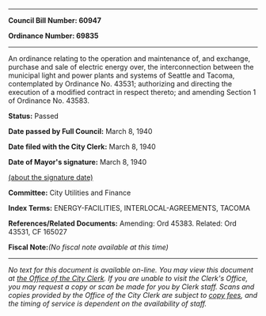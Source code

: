

********

**Council Bill Number: 60947**
   
**Ordinance Number: 69835**
********

 An ordinance relating to the operation and maintenance of, and exchange, purchase and sale of electric energy over, the interconnection between the municipal light and power plants and systems of Seattle and Tacoma, contemplated by Ordinance No. 43531; authorizing and directing the execution of a modified contract in respect thereto; and amending Section 1 of Ordinance No. 43583.

**Status:** Passed
   
**Date passed by Full Council:** March 8, 1940
   
**Date filed with the City Clerk:** March 8, 1940
   
**Date of Mayor's signature:** March 8, 1940
   
[(about the signature date)](/~public/approvaldate.htm)
   
   
   
**Committee:** City Utilities and Finance
   
   
**Index Terms:** ENERGY-FACILITIES, INTERLOCAL-AGREEMENTS, TACOMA

**References/Related Documents:** Amending: Ord 45383. Related: Ord 43531, CF 165027

**Fiscal Note:**_(No fiscal note available at this time)_
********

_No text for this document is available on-line. You may view this document at [the Office of the City Clerk](http://www.seattle.gov/leg/clerk/contactUs.htm). If you are unable to visit the Clerk's Office, you may request a copy or scan be made for you by Clerk staff. Scans and copies provided by the Office of the City Clerk are subject to [copy fees](http://clerk.seattle.gov/~public/clerkfees.htm), and the timing of service is dependent on the availability of staff._


